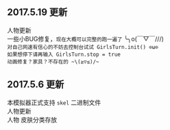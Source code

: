 ## 2017.5.19 更新
人物更新<br/>
一些小BUG修复，`现在大概可以完整的跑一遍了` ╰╮o(￣▽￣///) <br/>
`对自己网速有信心的不妨去控制台试试 GirlsTurn.init() ⊙ω⊙ `<br/>
`如果想停下请再输入 GirlsTurn.stop = true `<br/>
`动画修复？家具？不存在的 ~\(≥▽≤)/~`<br/>

## 2017.5.6 更新
本模拟器正式支持 `skel` 二进制文件<br/>
人物更新<br/>
人物 皮肤分类存放<br/>